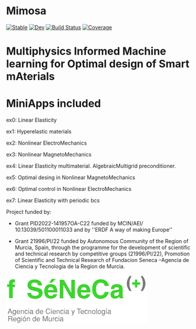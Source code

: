 # Mimosa

[![Stable](https://img.shields.io/badge/docs-stable-blue.svg)](https://jmartfrut.github.io/Mimosa.jl/stable/)
[![Dev](https://img.shields.io/badge/docs-dev-blue.svg)](https://jmartfrut.github.io/Mimosa.jl/dev/)
[![Build Status](https://github.com/jmartfrut/Mimosa.jl/actions/workflows/CI.yml/badge.svg?branch=main)](https://github.com/jmartfrut/Mimosa.jl/actions/workflows/CI.yml?query=branch%3Amain)
[![Coverage](https://codecov.io/gh/jmartfrut/Mimosa.jl/branch/main/graph/badge.svg)](https://codecov.io/gh/jmartfrut/Mimosa.jl)

# **M**ultiphysics **I**nformed **M**achine learning for **O**ptimal design of **S**mart m**A**terials

# MiniApps included 
ex0: Linear Elasticity 

ex1: Hyperelastic materials

ex2: Nonlinear ElectroMechanics

ex3: Nonlinear MagnetoMechanics

ex4: Linear Elasticity multimaterial. AlgebraicMultigrid preconditioner.

ex5: Optimal desing in Nonlinear MagnetoMechanics 

ex6: Optimal control in Nonlinear ElectroMechanics 

ex7: Linear Elasticity with periodic bcs


Project funded by:

- Grant PID2022-141957OA-C22 funded by MCIN/AEI/ 10.13039/501100011033  and by ''ERDF A way of making Europe''

- Grant 21996/PI/22  funded by Autonomous Community of the Region of Murcia, Spain, through the programme for the development of scientific and technical research by competitive groups (21996/PI/22), Promotion of Scientific and Technical Research of Fundacion Seneca –Agencia de Ciencia y Tecnologia de la Region de Murcia.

![Alt text](./docs/imgs/seneca.png)